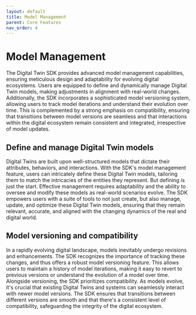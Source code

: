 ```yaml
---
layout: default
title: Model Management
parent: Core Features
nav_order: 4
---
```


# Model Management

The Digital Twin SDK provides advanced model management capabilities, ensuring meticulous design and adaptability for evolving digital ecosystems. Users are equipped to define and dynamically manage Digital Twin models, making adjustments in alignment with real-world changes. Additionally, the SDK incorporates a sophisticated model versioning system, allowing users to track model iterations and understand their evolution over time. This is complemented by a strong emphasis on compatibility, ensuring that transitions between model versions are seamless and that interactions within the digital ecosystem remain consistent and integrated, irrespective of model updates.

## Define and manage Digital Twin models

Digital Twins are built upon well-structured models that dictate their attributes, behaviors, and interactions. With the SDK's model management feature, users can intricately define these Digital Twin models, tailoring them to match the intricacies of the entities they represent. But defining is just the start. Effective management requires adaptability and the ability to oversee and modify these models as real-world scenarios evolve. The SDK empowers users with a suite of tools to not just create, but also manage, update, and optimize these Digital Twin models, ensuring that they remain relevant, accurate, and aligned with the changing dynamics of the real and digital world.

## Model versioning and compatibility

In a rapidly evolving digital landscape, models inevitably undergo revisions and enhancements. The SDK recognizes the importance of tracking these changes, and thus offers a robust model versioning feature. This allows users to maintain a history of model iterations, making it easy to revert to previous versions or understand the evolution of a model over time. Alongside versioning, the SDK prioritizes compatibility. As models evolve, it's crucial that existing Digital Twins and systems can seamlessly interact with newer model versions. The SDK ensures that transitions between different versions are smooth and that there's a consistent level of compatibility, safeguarding the integrity of the digital ecosystem.
